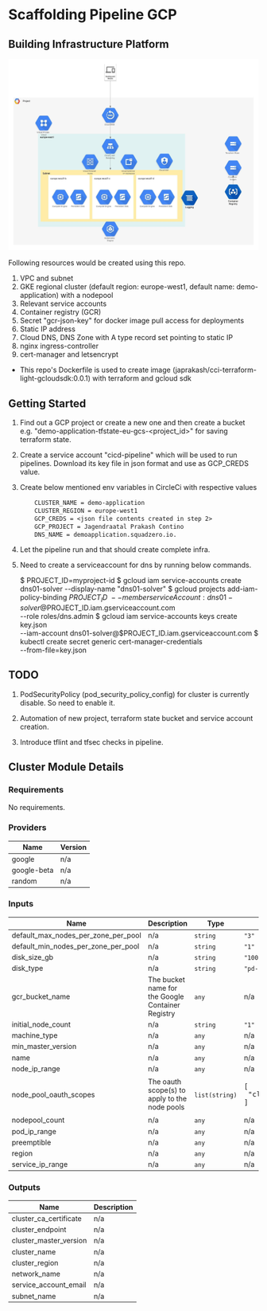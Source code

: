 # Scaffolding Pipeline GCP

## Building Infrastructure Platform

![Cloud Architecture](images/GCP-GKE-Infra.jpeg)

Following resources would be created using this repo.

   1) VPC and subnet
   2) GKE regional cluster (default region: europe-west1, default name: demo-application) with a nodepool
   3) Relevant service accounts
   4) Container registry (GCR)
   5) Secret "gcr-json-key" for docker image pull access for deployments
   6) Static IP address
   7) Cloud DNS, DNS Zone with A type record set pointing to static IP
   7) nginx ingress-controller
   8) cert-manager and letsencrypt

- This repo's Dockerfile is used to create image (japrakash/cci-terraform-light-gcloudsdk:0.0.1) with terraform and gcloud sdk

## Getting Started

1) Find out a GCP project or create a new one and then create a bucket e.g. "demo-application-tfstate-eu-gcs-<project_id>" for saving terraform state.

2) Create a service account "cicd-pipeline" which will be used to run pipelines. Download its key file in json format and use as GCP_CREDS value.

3) Create below mentioned env variables in CircleCi with respective values
   
           CLUSTER_NAME = demo-application
           CLUSTER_REGION = europe-west1
           GCP_CREDS = <json file contents created in step 2>
           GCP_PROJECT = Jagendraatal Prakash Contino
           DNS_NAME = demoapplication.squadzero.io.

4) Let the pipeline run and that should create complete infra.

5) Need to create a serviceaccount for dns by running below commands.

    $ PROJECT_ID=myproject-id
    $ gcloud iam service-accounts create dns01-solver --display-name "dns01-solver"
    $ gcloud projects add-iam-policy-binding $PROJECT_ID \
   --member serviceAccount:dns01-solver@$PROJECT_ID.iam.gserviceaccount.com \
   --role roles/dns.admin
    $ gcloud iam service-accounts keys create key.json \
   --iam-account dns01-solver@$PROJECT_ID.iam.gserviceaccount.com
    $ kubectl create secret generic cert-manager-credentials \
   --from-file=key.json

## TODO

1) PodSecurityPolicy (pod_security_policy_config) for cluster is currently disable. So need to enable it.

2) Automation of new project, terraform state bucket and service account creation.

3) Introduce tflint and tfsec checks in pipeline.

## Cluster Module Details

### Requirements

No requirements.

### Providers

| Name | Version |
|------|---------|
| google | n/a |
| google-beta | n/a |
| random | n/a |

### Inputs

| Name | Description | Type | Default | Required |
|------|-------------|------|---------|:--------:|
| default\_max\_nodes\_per\_zone\_per\_pool | n/a | `string` | `"3"` | no |
| default\_min\_nodes\_per\_zone\_per\_pool | n/a | `string` | `"1"` | no |
| disk\_size\_gb | n/a | `string` | `"100"` | no |
| disk\_type | n/a | `string` | `"pd-standard"` | no |
| gcr\_bucket\_name | The bucket name for the Google Container Registry | `any` | n/a | yes |
| initial\_node\_count | n/a | `string` | `"1"` | no |
| machine\_type | n/a | `any` | n/a | yes |
| min\_master\_version | n/a | `any` | n/a | yes |
| name | n/a | `any` | n/a | yes |
| node\_ip\_range | n/a | `any` | n/a | yes |
| node\_pool\_oauth\_scopes | The oauth scope(s) to apply to the node pools | `list(string)` | <pre>[<br>  "cloud-platform"<br>]</pre> | no |
| nodepool\_count | n/a | `any` | n/a | yes |
| pod\_ip\_range | n/a | `any` | n/a | yes |
| preemptible | n/a | `any` | n/a | yes |
| region | n/a | `any` | n/a | yes |
| service\_ip\_range | n/a | `any` | n/a | yes |

### Outputs

| Name | Description |
|------|-------------|
| cluster\_ca\_certificate | n/a |
| cluster\_endpoint | n/a |
| cluster\_master\_version | n/a |
| cluster\_name | n/a |
| cluster\_region | n/a |
| network\_name | n/a |
| service\_account\_email | n/a |
| subnet\_name | n/a |
